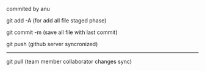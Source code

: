 commited by anu

git add -A (for add all file staged phase)

git commit -m (save all file with last commit)

git push (github server syncronized)

----

git pull (team member collaborator changes sync)